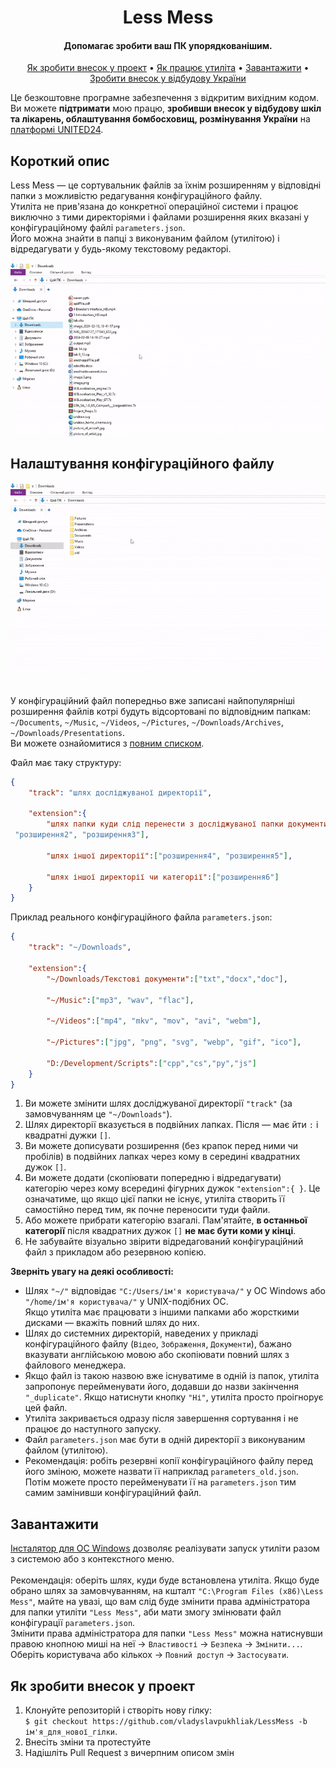 <div align="center">
<h1>Less Mess</h1>
<h4>Допомагає зробити ваш ПК упорядкованішим.</h4>

<a href="#як-зробити-внесок-у-проект">Як зробити внесок у проект</a> • 
<a href="#короткий-опис">Як працює утиліта</a> • 
<a href="#завантажити">Завантажити</a> • 
<a href="https://u24.gov.ua">Зробити внесок у відбудову України</a>
</div>
<!-- 
<p align="center">
    <a href="https://github.com/vladyslavpukhliak/LessMess/releases/download/v1.0.0/LessMessInstaller.exe">
        <img src="https://img.shields.io/github/downloads/vladyslavpukhliak/lessmess/total.svg">
    </a>
</p> -->

Це безкоштовне програмне забезпечення з відкритим вихідним кодом.  
Ви можете **підтримати** мою працю, **зробивши внесок у відбудову шкіл та лікарень, облаштування бомбосховищ, розмінування України** на <a href="https://u24.gov.ua">платформі UNITED24</a>.

## Короткий опис
Less Mess — це сортувальник файлів за їхнім розширенням у відповідні папки з можливістю редагування конфігураційного файлу.  
Утиліта не прив'язана до конкретної операційної системи і працює виключно з тими директоріями і файлами розширення яких вказані у конфігураційному файлі `parameters.json`.  
Його можна знайти в папці з виконуваним файлом (утилітою) і відредагувати у будь-якому текстовому редакторі.

<div align="center">
    <img src="https://github.com/vladyslavpukhliak/LessMess/blob/main/Icons/lessmess.gif" alt="Screenshot" width="600"/>
</div>

## Налаштування конфігураційного файлу
<div align="center">
    <img src="https://github.com/vladyslavpukhliak/LessMess/blob/main/Icons/edit_config.gif" alt="How to edit config" width="600"/>
</div>
<br>

У конфігураційний файл попередньо вже записані найпопулярніші розширення файлів котрі будуть відсортовані по відповідним папкам: 
`~/Documents`, `~/Music`, `~/Videos`, `~/Pictures`, `~/Downloads/Archives`, `~/Downloads/Presentations`.  
Ви можете ознайомитися з <a href="https://github.com/vladyslavpukhliak/LessMess/blob/main/parameters.json">повним списком</a>.

Файл має таку структуру:

```json
{
    "track": "шлях досліджуваної директорії",

    "extension":{
        "шлях папки куди слід перенести з досліджуваної папки документи таких розширень":["розширення1",
 "розширення2", "розширення3"],
        
        "шлях іншої директорії":["розширення4", "розширення5"],
        
        "шлях іншої директорії чи категорії":["розширення6"]
    }
}
```

Приклад реального конфігураційного файла `parameters.json`:

```json
{
    "track": "~/Downloads",

    "extension":{
        "~/Downloads/Текстові документи":["txt","docx","doc"],
        
        "~/Music":["mp3", "wav", "flac"],

        "~/Videos":["mp4", "mkv", "mov", "avi", "webm"],
        
        "~/Pictures":["jpg", "png", "svg", "webp", "gif", "ico"],

        "D:/Development/Scripts":["cpp","cs","py","js"]
    }
}
```

1. Ви можете змінити шлях досліджуваної директорії `"track"` (за замовчуванням це `"~/Downloads"`).  
2. Шлях директорії вказується в подвійних лапках. Після — має йти `:` і квадратні дужки `[]`.  
3. Ви можете дописувати розширення (без крапок перед ними чи пробілів) в подвійних лапках через кому в середині квадратних дужок `[]`.  
4. Ви можете додати (скопіювати попередню і відредагувати) категорію через кому всередині фігурних дужок `"extension":{ }`. Це означатиме, що якщо цієї папки не існує, утиліта створить її самостійно перед тим, як почне переносити туди файли.  
5. Або можете прибрати категорію взагалі. Пам'ятайте, **в останньої категорії** після квадратних дужок `[]` **не має бути коми у кінці**.  
6. Не забувайте візуально звірити відредагований конфігураційний файл з прикладом або резервною копією.  

**Зверніть увагу на деякі особливості:**
+ Шлях `"~/"` відповідає `"C:/Users/ім'я користувача/"` у ОС Windows або `"/home/ім'я користувача/"` у UNIX-подібних ОС.  
Якщо утиліта має працювати з іншими папками або жорсткими дисками — вкажіть повний шлях до них.  
+ Шлях до системних директорій, наведених у прикладі конфігураційного файлу (`Відео`, `Зображення`, `Документи`), бажано вказувати англійською мовою або скопіювати повний шлях з файлового менеджера.
+ Якщо файл із такою назвою вже існуватиме в одній із папок, утиліта запропонує перейменувати його, додавши до назви закінчення `"_duplicate"`. Якщо натиснути кнопку `"Ні"`, утиліта просто проігнорує цей файл.
+ Утиліта закривається одразу після завершення сортування і не працює до наступного запуску.
+ Файл `parameters.json` має бути в одній директорії з виконуваним файлом (утилітою).
+ Рекомендація: робіть резервні копії конфігураційного файлу перед його зміною, можете назвати її наприклад `parameters_old.json`. Потім можете просто перейменувати її на `parameters.json` тим самим замінивши конфігураційний файл.

## Завантажити
<a href="https://github.com/vladyslavpukhliak/LessMess/releases/download/v1.0.0/LessMessInstaller.exe">Інсталятор для ОС Windows</a> дозволяє реалізувати запуск утиліти разом з системою або з контекстного меню.
<br><br>
Рекомендація: оберіть шлях, куди буде встановлена утиліта. Якщо буде обрано шлях за замовчуванням, на кшталт `"C:\Program Files (x86)\Less Mess"`, майте на увазі, що вам слід буде змінити права адміністратора для папки утиліти `"Less Mess"`, аби мати змогу змінювати файл конфігурації `parameters.json`.  
Змінити права адміністратора для папки `"Less Mess"` можна натиснувши правою кнопною миші на неї → `Властивості` → `Безпека` → `Змінити...`. Оберіть користувача або кількох → `Повний доступ` → `Застосувати`.

## Як зробити внесок у проект

1. Клонуйте репозиторій і створіть нову гілку:  
`$ git checkout https://github.com/vladyslavpukhliak/LessMess -b ім'я_для_нової_гілки`.  
2. Внесіть зміни та протестуйте  
3. Надішліть Pull Request з вичерпним описом змін
